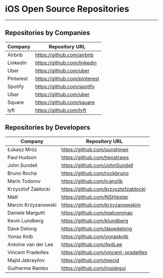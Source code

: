 # iOS Open Source Repositories
---------------------------------
## Repositories by Companies
| Company | Repository URL |
| ------------- | ------------- |
| Airbnb  | https://github.com/airbnb  |
| Linkedin  | https://github.com/linkedin  |
| Uber  | https://github.com/uber |
| Pinterest  | https://github.com/pinterest  |
| Spotify  | https://github.com/spotify  |
| Uber  | https://github.com/uber |
| Square  | https://github.com/square |
| lyft  | https://github.com/lyft |


## Repositories by Developers
| Company | Repository URL |
| ------------- | ------------- |
| Łukasz Mróz   | https://github.com/sunshinejr  |
| Paul Hudson   | https://github.com/twostraws  |
| John Sundell   | https://github.com/JohnSundell  |
| Bruno Rocha   | https://github.com/rockbruno  |
| Marin Todorov   | https://github.com/icanzilb  |
| Krzysztof Zabłocki | https://github.com/krzysztofzablocki  |
| Matt   | https://github.com/NSHipster  |
| Marcin Krzyzanowski   | https://github.com/krzyzanowskim  |
| Daniele Margutti   | https://github.com/malcommac  |
| Kevin Lundberg   | https://github.com/klundberg  |
| Dave Delong  | https://github.com/davedelong |
| Yonas Kolb  | https://github.com/yonaskolb |
| Antoine van der Lee  | https://github.com/AvdLee |
| Vincent Pradeilles  | https://github.com/vincent-pradeilles |
| Majid Jabrayilov  | https://github.com/mecid |
| Guilherme Rambo  | https://github.com/insidegui |
